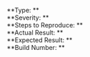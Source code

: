 **Type: **  
**Severity: **  
**Steps to Reproduce: **  
**Actual Result: **  
**Expected Result: **  
**Build Number: **  
